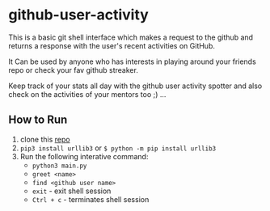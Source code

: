 # github-user-activity

This is a basic git shell interface which makes a request to the github and returns a response with the user's recent activities on GitHub.

It Can be used by anyone who has interests in playing around your friends repo or check your fav github streaker.

Keep track of your stats all day with the github user activity spotter and also check on the activities of your mentors too ;) ...

## How to Run
1. clone this [repo](https://github.com/Lawsonredeye/github-user-activity.git)
2. `pip3 install urllib3` or `$ python -m pip install urllib3`
3. Run the following interative command:
    - `python3 main.py`
    - `greet <name>`
    - `find <github user name>`
    - `exit` - exit shell session 
    - `Ctrl + c` - terminates shell session
